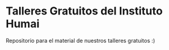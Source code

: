 # Talleres Gratuitos del Instituto Humai

Repositorio para el material de nuestros talleres gratuitos :)
